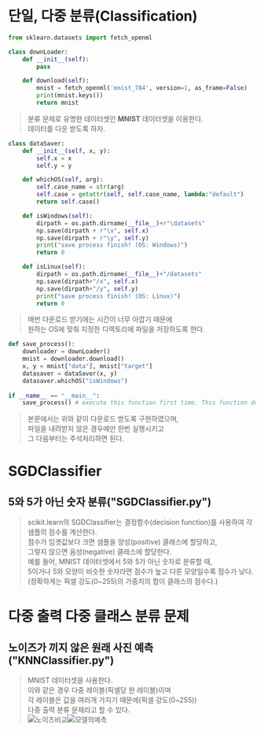 # 단일, 다중 분류(Classification) 
```python
from sklearn.datasets import fetch_openml

class downLoader:
    def __init__(self):
        pass

    def download(self):
        mnist = fetch_openml('mnist_784', version=1, as_frame=False)
        print(mnist.keys())
        return mnist
```  
>   
> 분류 문제로 유명한 데이터셋인 **MNIST** 데이터셋을 이용한다.  
> 데이터를 다운 받도록 하자.  
>   
```python
class dataSaver:
    def __init__(self, x, y):
        self.x = x
        self.y = y

    def whichOS(self, arg):
        self.case_name = str(arg)
        self.case = getattr(self, self.case_name, lambda:"default")
        return self.case()

    def isWindows(self):
        dirpath = os.path.dirname(__file__)+r"\datasets"
        np.save(dirpath + r"\x", self.x)
        np.save(dirpath + r"\y", self.y)        
        print("save process finish! (OS: Windows)")
        return 0

    def isLinux(self):
        dirpath = os.path.dirname(__file__)+"/datasets"
        np.save(dirpath+"/x", self.x)
        np.save(dirpath+"/y", self.y)        
        print("save process finish! (OS: Linux)")
        return 0
```
>   
> 매번 다운로드 받기에는 시간이 너무 아깝기 때문에  
> 원하는 OS에 맞춰 지정한 디렉토리에 파일을 저장하도록 한다.  
>   
```python
def save_process():
    downloader = downLoader()
    mnist = downloader.download()
    x, y = mnist["data"], mnist["target"]
    datasaver = dataSaver(x, y)
    datasaver.whichOS("isWindows")
    
if __name__ == "__main__":
    save_process() # execute this function first time. This function download mnist file on your space. Then you should   comment out this line.
```
> 본문에서는 위와 같이 다운로드 받도록 구현하였으며,  
> 파일을 내려받지 않은 경우에만 한번 실행시키고  
> 그 다음부터는 주석처리하면 된다.  

# SGDClassifier
## 5와 5가 아닌 숫자 분류("SGDClassifier.py")  
> scikit.learn의 SGDClassifier는 결정함수(decision function)를 사용하여 각 샘플의 점수를 계산한다.  
> 점수가 임곗값보다 크면 샘플을 양성(positive) 클래스에 할당하고,  
> 그렇지 않으면 음성(negative) 클래스에 할당한다.  
> 예를 들어, MNIST 데이터셋에서 5와 5가 아닌 숫자로 분류할 때,  
> 5이거나 5와 모양이 비슷한 숫자라면 점수가 높고 다른 모양일수록 점수가 낮다.  
> (정확하게는 픽셀 강도(0~255)의 가중치의 합이 클래스의 점수다.)  

# 다중 출력 다중 클래스 분류 문제
## 노이즈가 끼지 않은 원래 사진 예측("KNNClassifier.py")  
> MNIST 데이터셋을 사용한다.  
> 이와 같은 경우 다중 레이블(픽셀당 한 레이블)이며  
> 각 레이블은 값을 여러개 가지기 때문에(픽셀 강도(0~255))  
> 다중 출력 분류 문제라고 할 수 있다.  
![노이즈비교](https://user-images.githubusercontent.com/98927470/171118459-026420c3-01ac-4a76-a48d-9ba6e24e5ed0.PNG)![모델의예측](https://user-images.githubusercontent.com/98927470/171118522-116bc4bf-20ea-4faa-adf4-f3cd2f12d0fe.PNG)
